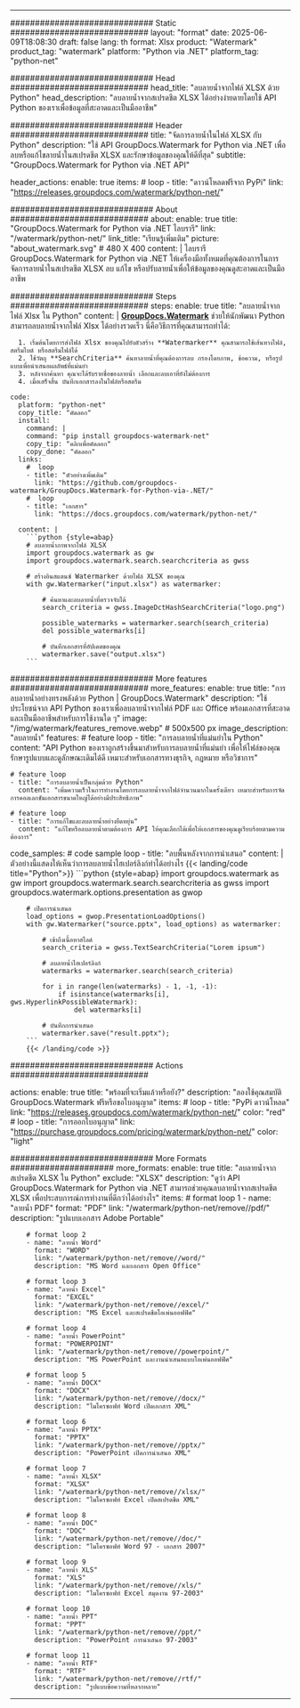 
---
############################# Static ############################
layout: "format"
date:  2025-06-09T18:08:30
draft: false
lang: th
format: Xlsx
product: "Watermark"
product_tag: "watermark"
platform: "Python via .NET"
platform_tag: "python-net"

############################# Head ############################
head_title: "ลบลายน้ำจากไฟล์ XLSX ด้วย Python"
head_description: "ลบลายน้ำจากสเปรดชีต XLSX ได้อย่างง่ายดายโดยใช้ API Python ของเราเพื่อข้อมูลที่สะอาดและเป็นมืออาชีพ"

############################# Header ############################
title: "จัดการลายน้ำในไฟล์ XLSX กับ Python" 
description: "ใช้ API GroupDocs.Watermark for Python via .NET เพื่อลบหรือแก้ไขลายน้ำในสเปรดชีต XLSX และรักษาข้อมูลของคุณให้ดีที่สุด"
subtitle: "GroupDocs.Watermark for Python via .NET API" 

header_actions:
  enable: true
  items:
    #  loop
    - title: "ดาวน์โหลดฟรีจาก PyPi"
      link: "https://releases.groupdocs.com/watermark/python-net/"
      
############################# About ############################
about:
    enable: true
    title: "GroupDocs.Watermark for Python via .NET ไลบรารี"
    link: "/watermark/python-net/"
    link_title: "เรียนรู้เพิ่มเติม"
    picture: "about_watermark.svg" # 480 X 400
    content: |
       ไลบรารี GroupDocs.Watermark for Python via .NET ให้เครื่องมือทั้งหมดที่คุณต้องการในการจัดการลายน้ำในสเปรดชีต XLSX ลบ แก้ไข หรือปรับลายน้ำเพื่อให้ข้อมูลของคุณดูสะอาดและเป็นมืออาชีพ

############################# Steps ############################
steps:
    enable: true
    title: "ลบลายน้ำจากไฟล์ Xlsx ใน Python"
    content: |
      **[GroupDocs.Watermark](https://products.groupdocs.com/watermark/python-net/)** ช่วยให้นักพัฒนา Python สามารถลบลายน้ำจากไฟล์ Xlsx ได้อย่างรวดเร็ว นี่คือวิธีการที่คุณสามารถทำได้:
      
      1. เริ่มต้นโดยการส่งไฟล์ Xlsx ของคุณไปยังตัวสร้าง **Watermarker** คุณสามารถใช้เส้นทางไฟล์, สตรีมไบต์ หรือสตรีมไฟล์ได้
      2. ใช้วัตถุ **SearchCriteria** ค้นหาลายน้ำที่คุณต้องการลบ กรองโดยภาพ, ข้อความ, หรือรูปแบบเพื่อนำเสนอผลลัพธ์ที่แม่นยำ
      3. หลังจากค้นหา คุณจะได้รับรายชื่อของลายน้ำ เลือกและลบเอาที่ยังไม่ต้องการ
      4. เมื่อเสร็จสิ้น บันทึกเอกสารลงในไฟล์หรือสตรีม
   
    code:
      platform: "python-net"
      copy_title: "คัดลอก"
      install:
        command: |
        command: "pip install groupdocs-watermark-net"
        copy_tip: "คลิกเพื่อคัดลอก"
        copy_done: "คัดลอก"
      links:
        #  loop
        - title: "ตัวอย่างเพิ่มเติม"
          link: "https://github.com/groupdocs-watermark/GroupDocs.Watermark-for-Python-via-.NET/"
        #  loop
        - title: "เอกสาร"
          link: "https://docs.groupdocs.com/watermark/python-net/"
          
      content: |
        ```python {style=abap}
        # ลบลายน้ำภาพจากไฟล์ XLSX
        import groupdocs.watermark as gw
        import groupdocs.watermark.search.searchcriteria as gwss

        # สร้างอินสแตนซ์ Watermarker ด้วยไฟล์ XLSX ของคุณ
        with gw.Watermarker("input.xlsx") as watermarker:

            # ค้นหาและลบลายน้ำที่ตรวจจับได้
            search_criteria = gwss.ImageDctHashSearchCriteria("logo.png")

            possible_watermarks = watermarker.search(search_criteria)
            del possible_watermarks[i]

            # บันทึกเอกสารที่อัปเดตของคุณ
            watermarker.save("output.xlsx")
        ```  

############################# More features ############################
more_features:
  enable: true
  title: "การลบลายน้ำอย่างทรงพลังด้วย Python | GroupDocs.Watermark"
  description: "ใช้ประโยชน์จาก API Python ของเราเพื่อลบลายน้ำจากไฟล์ PDF และ Office พร้อมเอกสารที่สะอาดและเป็นมืออาชีพสำหรับการใช้งานใด ๆ"
  image: "/img/watermark/features_remove.webp" # 500x500 px
  image_description: "ลบลายน้ำ"
  features:
    # feature loop
    - title: "การลบลายน้ำที่แม่นยำใน Python"
      content: "API Python ของเราถูกสร้างขึ้นมาสำหรับการลบลายน้ำที่แม่นยำ เพื่อให้ไฟล์ของคุณรักษารูปแบบและดูลักษณะเดิมได้ดี เหมาะสำหรับเอกสารทางธุรกิจ, กฎหมาย หรือวิชาการ"

    # feature loop
    - title: "การลบลายน้ำเป็นกลุ่มด้วย Python"
      content: "เพิ่มความเร็วในการทำงานโดยการลบลายน้ำจากไฟล์จำนวนมากในครั้งเดียว เหมาะสำหรับการจัดการคอลเลกชันเอกสารขนาดใหญ่ได้อย่างมีประสิทธิภาพ"

    # feature loop
    - title: "การแก้ไขและลบลายน้ำอย่างยืดหยุ่น"
      content: "แก้ไขหรือลบลายน้ำตามต้องการ API ให้คุณเลือกได้เพื่อให้เอกสารของคุณดูเรียบร้อยตามความต้องการ"
      
  code_samples:
    # code sample loop
    - title: "ลบพื้นหลังจากการนำเสนอ"
      content: |
        ตัวอย่างนี้แสดงให้เห็นว่าการลบลายน้ำไฮเปอร์ลิงก์ทำได้อย่างไร
        {{< landing/code title="Python">}}
        ```python {style=abap}
        import groupdocs.watermark as gw
        import groupdocs.watermark.search.searchcriteria as gwss
        import groupdocs.watermark.options.presentation as gwop

        # เปิดการนำเสนอ
        load_options = gwop.PresentationLoadOptions()
        with gw.Watermarker("source.pptx", load_options) as watermarker:

            # เข้าถึงเนื้อหาสไลด์
            search_criteria = gwss.TextSearchCriteria("Lorem ipsum")

            # ลบลายน้ำไฮเปอร์ลิงก์
            watermarks = watermarker.search(search_criteria)

            for i in range(len(watermarks) - 1, -1, -1):
                if isinstance(watermarks[i], gws.HyperlinkPossibleWatermark):
                    del watermarks[i]

            # บันทึกการนำเสนอ
            watermarker.save("result.pptx");
        ```
        {{< /landing/code >}}


############################# Actions ############################

actions:
  enable: true
  title: "พร้อมที่จะเริ่มแล้วหรือยัง?"
  description: "ลองใช้คุณสมบัติ GroupDocs.Watermark ฟรีหรือขอใบอนุญาต"
  items:
    #  loop
    - title: "PyPi ดาวน์โหลด"
      link: "https://releases.groupdocs.com/watermark/python-net/"
      color: "red"
        #  loop
    - title: "การออกใบอนุญาต"
      link: "https://purchase.groupdocs.com/pricing/watermark/python-net/"
      color: "light"


############################# More Formats #####################
more_formats:
    enable: true
    title: "ลบลายน้ำจากสเปรดชีต XLSX ใน Python"
    exclude: "XLSX"
    description: "ดูว่า API GroupDocs.Watermark for Python via .NET สามารถช่วยคุณลบลายน้ำจากสเปรดชีต XLSX เพื่อประสบการณ์การทำงานที่ดีกว่าได้อย่างไร"
    items: 
        # format loop 1
        - name: "ลายน้ำ PDF"
          format: "PDF"
          link: "/watermark/python-net/remove//pdf/"
          description: "รูปแบบเอกสาร Adobe Portable"

        # format loop 2
        - name: "ลายน้ำ Word"
          format: "WORD"
          link: "/watermark/python-net/remove//word/"
          description: "MS Word และเอกสาร Open Office"
          
        # format loop 3
        - name: "ลายน้ำ Excel"
          format: "EXCEL"
          link: "/watermark/python-net/remove//excel/"
          description: "MS Excel และสเปรดชีตโอเพ่นออฟฟิศ"

        # format loop 4
        - name: "ลายน้ำ PowerPoint"
          format: "POWERPOINT"
          link: "/watermark/python-net/remove//powerpoint/"
          description: "MS PowerPoint และงานนำเสนอแบบโอเพ่นออฟฟิศ"

        # format loop 5
        - name: "ลายน้ำ DOCX"
          format: "DOCX"
          link: "/watermark/python-net/remove//docx/"
          description: "ไมโครซอฟท์ Word เปิดเอกสาร XML"
          
        # format loop 6
        - name: "ลายน้ำ PPTX"
          format: "PPTX"
          link: "/watermark/python-net/remove//pptx/"
          description: "PowerPoint เปิดการนำเสนอ XML"
          
        # format loop 7
        - name: "ลายน้ำ XLSX"
          format: "XLSX"
          link: "/watermark/python-net/remove//xlsx/"
          description: "ไมโครซอฟท์ Excel เปิดสเปรดชีต XML"

        # format loop 8
        - name: "ลายน้ำ DOC"
          format: "DOC"
          link: "/watermark/python-net/remove//doc/"
          description: "ไมโครซอฟท์ Word 97 - เอกสาร 2007"

        # format loop 9
        - name: "ลายน้ำ XLS"
          format: "XLS"
          link: "/watermark/python-net/remove//xls/"
          description: "ไมโครซอฟท์ Excel สมุดงาน 97-2003"

        # format loop 10
        - name: "ลายน้ำ PPT"
          format: "PPT"
          link: "/watermark/python-net/remove//ppt/"
          description: "PowerPoint การนำเสนอ 97-2003"

        # format loop 11
        - name: "ลายน้ำ RTF"
          format: "RTF"
          link: "/watermark/python-net/remove//rtf/"
          description: "รูปแบบข้อความที่หลากหลาย"

---